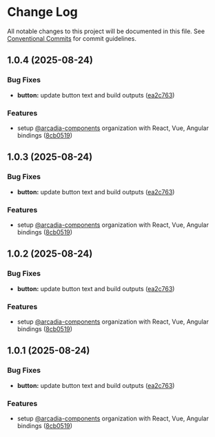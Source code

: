 # Change Log

All notable changes to this project will be documented in this file.
See [Conventional Commits](https://conventionalcommits.org) for commit guidelines.

## 1.0.4 (2025-08-24)


### Bug Fixes

* **button:** update button text and build outputs ([ea2c763](https://github.com/your-org/arcadia-components/commit/ea2c7633a7e06b930e71d9d40410eed19d3fa71b))


### Features

* setup [@arcadia-components](https://github.com/arcadia-components) organization with React, Vue, Angular bindings ([8cb0519](https://github.com/your-org/arcadia-components/commit/8cb0519888418c79da209e1b2807e05e1dc31cc6))





## 1.0.3 (2025-08-24)


### Bug Fixes

* **button:** update button text and build outputs ([ea2c763](https://github.com/your-org/arcadia-components/commit/ea2c7633a7e06b930e71d9d40410eed19d3fa71b))


### Features

* setup [@arcadia-components](https://github.com/arcadia-components) organization with React, Vue, Angular bindings ([8cb0519](https://github.com/your-org/arcadia-components/commit/8cb0519888418c79da209e1b2807e05e1dc31cc6))





## 1.0.2 (2025-08-24)


### Bug Fixes

* **button:** update button text and build outputs ([ea2c763](https://github.com/your-org/arcadia-components/commit/ea2c7633a7e06b930e71d9d40410eed19d3fa71b))


### Features

* setup [@arcadia-components](https://github.com/arcadia-components) organization with React, Vue, Angular bindings ([8cb0519](https://github.com/your-org/arcadia-components/commit/8cb0519888418c79da209e1b2807e05e1dc31cc6))





## 1.0.1 (2025-08-24)


### Bug Fixes

* **button:** update button text and build outputs ([ea2c763](https://github.com/your-org/arcadia-components/commit/ea2c7633a7e06b930e71d9d40410eed19d3fa71b))


### Features

* setup [@arcadia-components](https://github.com/arcadia-components) organization with React, Vue, Angular bindings ([8cb0519](https://github.com/your-org/arcadia-components/commit/8cb0519888418c79da209e1b2807e05e1dc31cc6))
